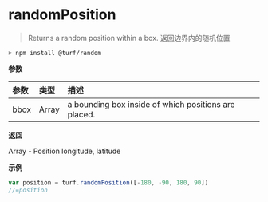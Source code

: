 # randomPosition

> Returns a random position within a box.
> 返回边界内的随机位置

```text
> npm install @turf/random
```

**参数**

| 参数 | 类型  | 描述                                                 |
| :--- | :---- | :--------------------------------------------------- |
| bbox | Array | a bounding box inside of which positions are placed. |

**返回**

Array - Position longitude, latitude

**示例**

```js
var position = turf.randomPosition([-180, -90, 180, 90])
//=position
```
